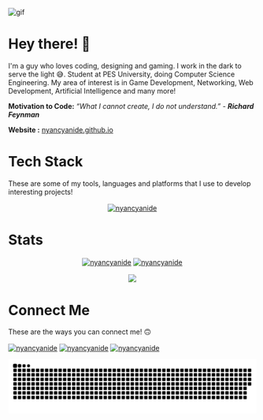 ![gif](https://raw.githubusercontent.com/NyanCyanide/NyanCyanide/main/image-gif.gif)

# Hey there! 👋
I'm a guy who loves coding, designing and gaming. I work in the dark to serve the light 😅. Student at PES University, doing Computer Science Engineering.
My area of interest is in Game Development, Networking, Web Development, Artificial Intelligence and many more!

**Motivation to Code:** **“What I cannot create, I do not understand.”* - **Richard Feynman***

**Website :** [nyancyanide.github.io](https://nyancyanide.github.io/urban-webis/)

# Tech Stack
These are some of my tools, languages and platforms that I use to develop interesting projects!
<div align="center">
<a href="https://github.com/NyanCyanide"><img align="center" src="https://skillicons.dev/icons?i=bash,blender,c,cpp,cs,css,express,figma,firebase,flutter,git,github,html,js,linux,mysql,nodejs,powershell,py,react,tailwind,unity,vscode" alt="nyancyanide" /></a>
</div>

# Stats

<div align="center">
<a href="https://github.com/NyanCyanide"><img align="center" src="https://github-readme-stats.vercel.app/api?username=NyanCyanide&show_icons=true&theme=radical" alt="nyancyanide" /></a>
<a href="https://github.com/NyanCyanide"><img align="center" src="https://github-readme-streak-stats.herokuapp.com/?user=nyancyanide&theme=radical" alt="nyancyanide" /></a>

<a href="https://holopin.io/@swarupsa"><img align="center" src="https://holopin.me/swarupsa" /></a>
</div>

# Connect Me
These are the ways you can connect me! 🙃
<div align="">
<a href="https://www.linkedin.com/in/hariomswarupsa/"><img align="center" src="https://skillicons.dev/icons?i=linkedin" alt="nyancyanide" /></a>
<a href="https://www.instagram.com/hariomswarupsa">
<img align="center" src="https://skillicons.dev/icons?i=instagram" alt="nyancyanide" /></a>
<a href="mailto:hariomswarupsa@gmail.com">
<img align="center" src="https://skillicons.dev/icons?i=activitypub" alt="nyancyanide" /></a>
<div>

![](https://raw.githubusercontent.com/NyanCyanide/NyanCyanide/main/contribution.svg)
